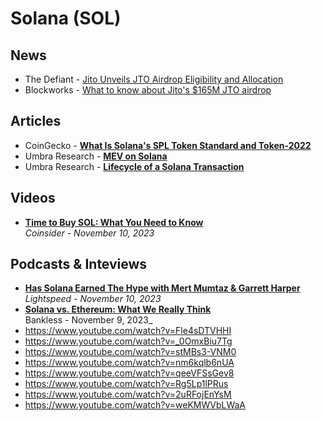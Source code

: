 # Solana (SOL)

## News
- The Defiant - [Jito Unveils JTO Airdrop Eligibility and Allocation](https://thedefiant.io/jito-unveils-jto-airdrop-eligibility-and-allocation)
- Blockworks - [What to know about Jito's $165M JTO airdrop](https://blockworks.co/news/jito-airdrop-value)

## Articles
- CoinGecko - [**What Is Solana's SPL Token Standard and Token-2022**](https://www.coingecko.com/learn/spl-solana-token-standards)
- Umbra Research - [**MEV on Solana**](https://www.umbraresearch.xyz/writings/mev-on-solana)
- Umbra Research - [**Lifecycle of a Solana Transaction**](https://www.umbraresearch.xyz/writings/lifecycle-of-a-solana-transaction)

## Videos
- [**Time to Buy SOL: What You Need to Know**](https://www.youtube.com/watch?v=t8J9GNQkyyc)
  <br/>_Coinsider - November 10, 2023_

## Podcasts & Inteviews

- [**Has Solana Earned The Hype with Mert Mumtaz & Garrett Harper**](https://www.youtube.com/watch?v=Zawc3J7No9w)
  <br/>_Lightspeed - November 10, 2023_
- [**Solana vs. Ethereum: What We Really Think**](https://www.youtube.com/watch?v=yN7h88gImHc)
  <br/>Bankless - November 9, 2023_
- https://www.youtube.com/watch?v=Fle4sDTVHHI
- https://www.youtube.com/watch?v=_0OmxBiu7Tg
- https://www.youtube.com/watch?v=stMBs3-VNM0
- https://www.youtube.com/watch?v=nm6kqlb6nUA
- https://www.youtube.com/watch?v=qeeVFSsGev8
- https://www.youtube.com/watch?v=Rg5Lp1lPRus
- https://www.youtube.com/watch?v=2uRFojEnYsM
- https://www.youtube.com/watch?v=weKMWVbLWaA
